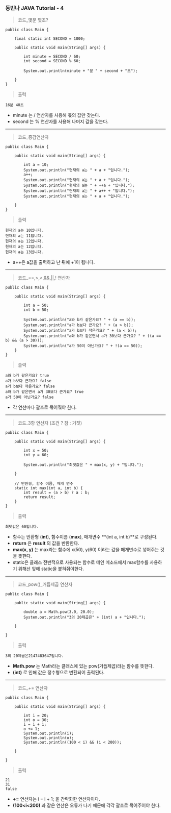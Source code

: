 ### 동빈나 JAVA Tutorial - 4
> 코드_몇분 몇초?
```
public class Main {

	final static int SECOND = 1000;
	
	public static void main(String[] args) {
		
		int minute = SECOND / 60;
		int second = SECOND % 60;
		
		System.out.println(minute + "분 " + second + "초");
		
	}
}
```
> 출력
```
16분 40초
```
+ minute 는 / 연산자를 사용해 몫의 값만 갖는다.
+ second 는 % 연산자를 사용해 나머지 값을 갖는다.
---
> 코드_증감연산자
```
public class Main {

	public static void main(String[] args) {
		
		int a = 10;
		System.out.println("현재의 a는 " + a + "입니다.");
		a++;
		System.out.println("현재의 a는 " + a + "입니다.");
		System.out.println("현재의 a는 " + ++a + "입니다.");
		System.out.println("현재의 a는 " + a++ + "입니다.");
		System.out.println("현재의 a는 " + a + "입니다.");

	}
}
```
> 출력
```
현재의 a는 10입니다.
현재의 a는 11입니다.
현재의 a는 12입니다.
현재의 a는 12입니다. 
현재의 a는 13입니다.
```
+ a++은 a값을 출력하고 난 뒤에 +1이 됩니다.
---
>코드_==,>,<,&&,||,! 연산자
```
public class Main {

	public static void main(String[] args) {
		
		int a = 50;
		int b = 50;
		
		System.out.println("a와 b가 같은가요? " + (a == b));
		System.out.println("a가 b보다 큰가요? " + (a > b));
		System.out.println("a가 b보다 작은가요? " + (a < b));
		System.out.println("a와 b가 같은면서 a가 30보다 큰가요? " + ((a == b) && (a > 30)));
		System.out.println("a가 50이 아닌가요? " + !(a == 50));
	}
}
```
> 출력
```
a와 b가 같은가요? true
a가 b보다 큰가요? false
a가 b보다 작은가요? false
a와 b가 같은면서 a가 30보다 큰가요? true
a가 50이 아닌가요? false
```
+ 각 연산마다 괄호로 묶어줘야 한다.
---
> 코드_3항 연산자 (조건 ? 참 : 거짓)
```
public class Main {

	public static void main(String[] args) {
		
		int x = 50;
		int y = 60;
		
		System.out.println("최댓값은 " + max(x, y) + "입니다.");
		
	}
	
	// 반환형, 함수 이름, 매개 변수
	static int max(int a, int b) {
		int result = (a > b) ? a : b;
		return result;
	}
}
```
> 출력
```
최댓값은 60입니다.
```
+ 함수는 반환형 (**int**), 함수이름 (**max**), 매개변수 **(int a, int b)**로 구성된다.
+ **return** 은 **result** 의 값을 반환한다.
+ **max(x, y)** 는 max라는 함수에 x(50), y(60) 이라는 값을 매개변수로 넣어주는 것을 뜻한다.
+ static은 클래스 전반적으로 사용되는 함수로 메인 메소드에서 max함수를 사용하기 위해선 앞에 static을 붙혀줘야한다.
---
> 코드_pow()_거듭제곱 연산자
```
public class Main {

	public static void main(String[] args) {

		double a = Math.pow(3.0, 20.0);
		System.out.println("3의 20제곱은" + (int) a + "입니다.");
		
	}

}
```
> 출력
```
3의 20제곱은2147483647입니다.
```
+ **Math.pow** 는 Math라는 클래스에 있는 pow(거듭제곱)라는 함수를 뜻한다.
+ **(int)** 로 인해 값은 정수형으로 변환되어 출력된다.
---
> 코드_+= 연산자
```
public class Main {

	public static void main(String[] args) {

		int i = 20;
		int o = 30;
		i = i + 1;
		o += 1;
		System.out.println(i);
		System.out.println(o);
		System.out.println((100 < i) && (i < 200));
		
	}

}
```
> 출력
```
21
31
false
```
+ **+=** 연산자는 i = i + 1; 을 간략화한 연산자이다.
+ **(100<i<200)** 과 같은 연산은 오류가 나기 때문에 각각 괄호로 묶어주어야 한다.

